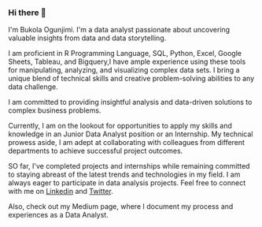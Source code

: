 ### Hi there 👋 

I'm Bukola Ogunjimi. I'm a data analyst passionate about uncovering valuable insights from data and data storytelling. 

I am proficient in R Programming Language, SQL, Python, Excel, Google Sheets, Tableau, and Bigquery,I have ample experience using these tools for 
manipulating, analyzing, and visualizing complex data sets.
I bring a unique blend of technical skills and creative problem-solving abilities to any data challenge.

I am committed to providing insightful analysis and data-driven solutions to complex business problems. 

Currently, I am on the lookout for opportunities to apply my skills and knowledge in an Junior Data Analyst position or an Internship. My technical prowess aside, I am adept at collaborating with colleagues from different departments to achieve successful project outcomes.

SO far, I've completed  projects and internships while remaining committed to staying abreast of the latest trends and technologies in my field. I am always eager to participate in data analysis projects. Feel free to connect with me on [Linkedin](www.linkedin.com/in/ogunjimi-bukola) and [Twitter](https://twitter.com/Oluwabukola0).

Also, check out my Medium page, where I document my process and experiences as a Data Analyst.


<!--
**BukolaOdunayo/BukolaOdunayo** is a ✨ _special_ ✨ repository because its `README.md` (this file) appears on your GitHub profile.

Here are some ideas to get you started:

- 🔭 I’m currently working on ...
- 🌱 I’m currently learning ...
- 👯 I’m looking to collaborate on ...
- 🤔 I’m looking for help with ...
- 💬 Ask me about ...
- 📫 How to reach me: ...
- 😄 Pronouns: ...
- ⚡ Fun fact: ...
-->
